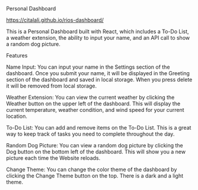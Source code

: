 Personal Dashboard

https://citalali.github.io/rios-dashboard/

This is a Personal Dashboard built with React, which includes a To-Do List, a weather extension, the ability to input your name, and an API call to show a random dog picture.

Features

Name Input:
You can input your name in the Settings section of the dashboard. Once you submit your name, it will be displayed in the Greeting section of the dashboard and saved in local storage. When you press delete it will be removed from local storage. 

Weather Extension:
You can view the current weather by clicking the Weather button on the upper left of the dashboard. This will display the current temperature, weather condition, and wind speed for your current location.

To-Do List:
You can add and remove items on the To-Do List. This is a great way to keep track of tasks you need to complete throughout the day.

Random Dog Picture:
You can view a random dog picture by clicking the Dog button on the bottom left of the dashboard. This will show you a new picture each time the Website reloads.

Change Theme:
You can change the color theme of the dashboard by clicking the Change Theme button on the top. There is a dark and a light theme. 
